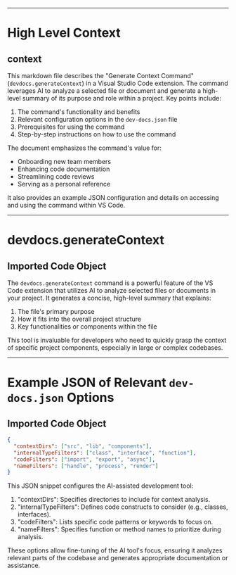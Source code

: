 

  ---
# High Level Context
## context
This markdown file describes the "Generate Context Command" (`devdocs.generateContext`) in a Visual Studio Code extension. The command leverages AI to analyze a selected file or document and generate a high-level summary of its purpose and role within a project. Key points include:

1. The command's functionality and benefits
2. Relevant configuration options in the `dev-docs.json` file
3. Prerequisites for using the command
4. Step-by-step instructions on how to use the command

The document emphasizes the command's value for:
- Onboarding new team members
- Enhancing code documentation
- Streamlining code reviews
- Serving as a personal reference

It also provides an example JSON configuration and details on accessing and using the command within VS Code.

---
# devdocs.generateContext
## Imported Code Object
The `devdocs.generateContext` command is a powerful feature of the VS Code extension that utilizes AI to analyze selected files or documents in your project. It generates a concise, high-level summary that explains:

1. The file's primary purpose
2. How it fits into the overall project structure
3. Key functionalities or components within the file

This tool is invaluable for developers who need to quickly grasp the context of specific project components, especially in large or complex codebases.

---
# Example JSON of Relevant `dev-docs.json` Options
## Imported Code Object
```json
{
  "contextDirs": ["src", "lib", "components"],
  "internalTypeFilters": ["class", "interface", "function"],
  "codeFilters": ["import", "export", "async"],
  "nameFilters": ["handle", "process", "render"]
}
```

This JSON snippet configures the AI-assisted development tool:

1. "contextDirs": Specifies directories to include for context analysis.
2. "internalTypeFilters": Defines code constructs to consider (e.g., classes, interfaces).
3. "codeFilters": Lists specific code patterns or keywords to focus on.
4. "nameFilters": Specifies function or method names to prioritize during analysis.

These options allow fine-tuning of the AI tool's focus, ensuring it analyzes relevant parts of the codebase and generates appropriate documentation or assistance.

  